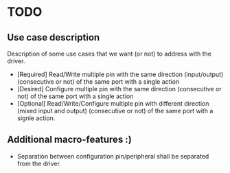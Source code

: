 # TODO 

## Use case description 
Description of some use cases that we want (or not) to address with the driver. 

- [Required] Read/Write multiple pin with the same direction (input/output) (consecutive or not) of the same port with a single action 
- [Desired] Configure multiple pin with the same direction (consecutive or not) of the same port with a single action 
- [Optional] Read/Write/Configure multiple pin with different direction (mixed input and output) (consecutive or not) of the same port with a signle action. 


## Additional macro-features :) 
- Separation between configuration pin/peripheral shall be separated from the driver. 
